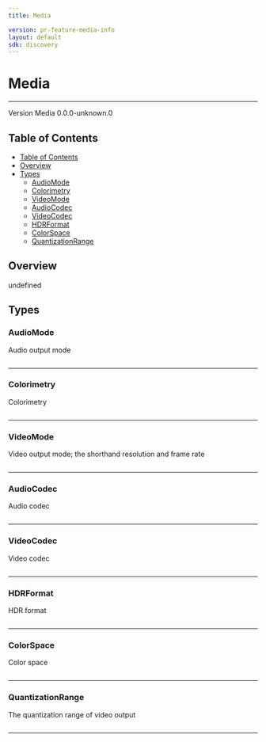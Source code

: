 ```yaml
---
title: Media

version: pr-feature-media-info
layout: default
sdk: discovery
---
```


# Media

---

Version Media 0.0.0-unknown.0

## Table of Contents

- [Table of Contents](#table-of-contents)
- [Overview](#overview)
- [Types](#types)
  - [AudioMode](#audiomode)
  - [Colorimetry](#colorimetry)
  - [VideoMode](#videomode)
  - [AudioCodec](#audiocodec)
  - [VideoCodec](#videocodec)
  - [HDRFormat](#hdrformat)
  - [ColorSpace](#colorspace)
  - [QuantizationRange](#quantizationrange)

## Overview

undefined

## Types

### AudioMode

Audio output mode

```typescript

```

---

### Colorimetry

Colorimetry

```typescript

```

---

### VideoMode

Video output mode; the shorthand resolution and frame rate

```typescript

```

---

### AudioCodec

Audio codec

```typescript

```

---

### VideoCodec

Video codec

```typescript

```

---

### HDRFormat

HDR format

```typescript

```

---

### ColorSpace

Color space

```typescript

```

---

### QuantizationRange

The quantization range of video output

```typescript

```

---
